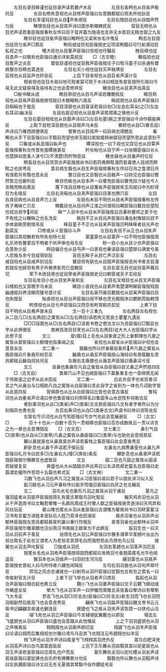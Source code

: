 <!-- { "loadSidebar": true } -->
　　左目右录目睐谨也従目录声读若鹿卢木反
　　
　　左目右各眄也从目各声勒托反
　　
　　左目右修失意视也从目修声臣锴曰左思魏都赋曰焉失所他狄反
　　
　　左目右享谨钝目也从目声朱顺反
　　
　　左目右閠目动也从目閠声然匀反
　　
　　矉恨张目也从目宾声诗曰国歩斯矉婢民反
　　
　　眢目无明也从目夗声读若委臣锴按春秋左传曰目于眢井葢为隐语也言井无水若目无精也眢之九反
　　
　　睢仰目也従目隹声臣锴曰睢眄也又梁宋水名许惟反
　　
　　眴去左目揺也従目匀省声□茜反
　　
　　眴旬或従目旬臣锴按史记项梁眴籍曰可行矣谓动目私视之也
　　
　　矆大视也从目蒦声臣锴曰惊视也吁醵反
　　
　　睦目顺也従目坴声一曰敬和也臣锴曰通论详矣莫叔反
　　□（古文睦）
　　
　　瞻临视也従目詹声之炎反
　　
　　瞀低目谨视也従目敄声臣锴按庄子曰牧马童子曰余通有瞀病瞀亦目睛也莫透反
　　
　　左目右买小视也従目买声脉牌反
　　
　　左目右监视也从目监声也奸嵒反
　　
　　上启下目省视也从目启省声溪计反
　　
　　相省视也従目木易曰地可观者莫可观于木诗曰相鼠有皮臣按所引易曰今易无此文疑易得及易纬有之也会意修祥反
　　
　　瞋张目也从目真声齿真反
　　□秘书瞋从成
　　
　　瞗目熟视也从目鸟声读若雕覩挑反
　　
　　睗目熟视也从目易声臣锴按庾信赋曰木魅睗睒六易反
　　
　　睊视貌也从目肙声臣锴曰目睊睊也于旋反
　　
　　窅目深貌也从目窅读若易曰勿□(左血右耳朵)之□(左血右耳朵)幽决反
　　
　　左目右是迎视也从目是声读若珥瑱之瑱他计反
　　
　　左目右晏目相戏也从目晏声诗曰□(左目右晏)婉之求臣锴曰今诗作嬿殷典反
　　
　　上取下目短深目貌也从目取声乌未反
　　
　　眷顾也从目□(眷去目)声诗曰乃眷西顾便俱反
　　
　　督察也从目叔声一曰目病也得酷反
　　
　　看睎也从手下目臣锴曰以手翳目而望也宋玉赋曰若姣姬杨袂鄣目而望所思此会意刻干反
　　□看或从倝臣锴曰倝声也
　　
　　瞫深视也一曰下视也又窃见也从目覃声臣锴按春秋左传晋有狼瞫施甚反
　　
　　眝长眙也从目宁声一曰张眼臣锴曰长乆也楚辞曰思美人涕兮□(不清楚)而眝陟臣反
　　
　　睡坐寐也从目垂声时位反
　　
　　瞑翕目也从目冥冥亦声臣揩按尚书曰若药弗瞑眩谓药若毒使人目闭而瞑眩之也民甹反
　　
　　眚目病生翳也从目生声臣锴按春秋左传曰日月之眚谓日月有蚀若月有翳也息永反
　　
　　瞥过目也又目翳也从目敝声一曰财见也臣锴曰瞥然暂见也僻列反
　　
　　眵目伤眦也从目多声一曰瞢兠臣锴曰瞢兠目汁疑也今人言眼兠眵齿离反
　　
　　蔑下改目目眵也从目蔑省声臣锴按宋玉风赋曰中为眕得目为名噎反
　　
　　左目右夬睊也从目夬声臣锴曰目美也鵙穴反
　　
　　左目右良目病也从目良声力上反
　　
　　左目右未目不明也从目未声臣锴按春秋左传呉子夷昧亡贝反
　　
　　瞷戴目也从目间声江淮之间谓视曰瞷臣锴曰戴目目望阳也视古视字间反
　　
　　眯艹入目中也从目米声臣锴按吕氏春秋瞽师之爱子也不免枕之以糠眯之也名洗反
　　
　　眺目不正从目兆声臣锴曰潘岳射雉赋曰目不歩体哀眺旁剔惕吊反
　　
　　睐目童子不正也从目来声臣锴日眄睐睐者目光声也勤菜反
　　
　　□修或从丩臣锴曰斗声
　　
　　左目右失目不从正也从目失声臣锴曰其视散若有所失也旸七反
　　
　　蒙童蒙也从目蒙声一曰不明也臣锴按周礼乐师有瞽蒙目不明者于听声审也母东反
　　
　　眇一目小也从目少亦声臣锴曰会意弥少反
　　
　　眄目偏合也从目丏声一曰衺视也秦语臣锴曰楚辞曰满堂兮美人忽独与余兮目成弭钏反
　　
　　盲目无眸子从目亡声泛彭反
　　
　　左目右咸目陷也从目咸声刻洽反
　　
　　瞽目但有朕也从目鼓声臣锴按说尚书者言目漫若鼓反也朕但有黒子外微黒影而已昆覩反
　　
　　左目右叜无目也従目叜声蘓后切
　　
　　荣下木改目惑也従目荣省声臣锴按史记曰朝营或天子玄经反
　　
　　左目右坐目小也从目坐声泉和反
　　
　　左目右叉棺目也从目叉声臣锴曰棺槄也又音晚字乌未反
　　
　　睇目小哀视也从目弟声南楚谓眄睇臣锴按班固幽通赋曰养流睇而猨号苗计反
　　
　　左目右寅开阖目数揺也从目寅声臣锴曰目也失閠反
　　
　　眙直视也从目台声臣锴曰视不移也灵光殿赋序曰覩斯而胎敕饵反
　　
　　盻恨视也从目兮声臣锴曰汉西京有盻胃殿异契反
　　
　　上弗下目目不明也从目弗声普未反
　　
　　文一百十三重九
　　
　　左右两目左右视也从二目几□(左右两目)之属皆从□(左右两目)读若拘又若良士瞿瞿九遇反
　　
　　□□□目围也从□(左右两目)□读若书卷之卷古文以为丑臣锴曰□翳目也字从此俱便反
　　
　　类奭百改目目衺也从□(左右两目)従大大人也臣锴曰字从此卷子反
　　
　　文三
　　
　　睂(眉)目上毛也从目象睂之形上象额理也凡睂之属皆从睂臣锴曰仌额理也指事闽之反
　　
　　省视也从睂省从屮臣锴曰屮彻也会意息永反
　　
　　文二重一
　　
　　盾瞂也所以扞身蔽目象形声凡盾之属皆从盾臣锴曰斤象盾形树忍反
　　
　　瞂盾也从盾犮声臣锴按山海经曰有兽载瞂左思呉都赋云瞂自闾扶月反
　　
　　左盾右圭盾握也从盾圭声臣锴曰盾鼻涓兮反
　　
　　文三
　　
　　自鼻也象鼻形凡自之属皆从自臣锴曰自又鼻之声然慈四反
　　□（古文自）
　　
　　类皋穴山不见也阙臣锴曰下葢象重复也宀音绵慎无闻于师故逺之边字从此米田反
　　
　　文二重一
　　
　　白此亦自字也省目者词言之气从鼻出与口相助凡白之属皆从白臣锴曰言此自字之省别为一体也凡词助字皆从此慈四反
　　
　　皆俱辞也从比从白臣锴曰比皆也会意古谐反
　　
　　鲁钝词也从白鲝省声论语曰参也鲁臣锴曰刘熈释名曰鲁国多山水民性朴钝勒古反
　　
　　者别事词也从白□(类粜)声□(类粜)古文旅臣锴曰凡文有者字者所以为分别隔异也煑也反
　　
　　左百右寿词也从白□(类寿古文)声虞书曰帝曰咨陈妆反
　　
　　左智右亐识词也从白亐知臣锴曰亐亦气也此会意展避反
　　□（古文）□
　　
　　百十十也从一白数十百为一贯相章也臣锴曰百亦成数故云一贯以诗言之为一章也会意慱陌反
　　□（古文百）
　　
　　文七重三
　　
　　鼻引气自□(类卑)也从自从□(类卑)凡鼻之属皆从鼻臣锴曰□(类卑)与也助也会意频至反
　　
　　齅以鼻就臭也从鼻臭臭亦声读若畜牲之畜臣锴曰此会意香秀反
　　
　　鼾卧息也从鼻干声读若汗侯玩反
　　
　　左鼻右九病寒鼻窒也从鼻九声臣锴曰礼月令曰民多□(左鼻右九)嚏□(类处)柔反
　　
　　齂卧息也从鼻隶声读若虺臣锴按尔雅齂息也虚致反
　　
　　文五
　　
　　皕二百也凡皕之属皆从皕读若秘彼复反
　　
　　奭盛也从大从皕皕亦声此燕召公名读若郝史篇名丑臣锴曰史篇谓史籕所作苍颉十五篇也希式反
　　□（古文奭）
　　
　　文二重一
　　
　　习数飞也从羽白声凡习之属皆从习臣锴曰易曰君子以朋友讲习似入反
　　
　　翫习猒也从习元声春秋传曰翫岁而愒日臣锴曰白厌之也五翰反
　　
　　文二
　　
　　羽鸟长毛也象形凡羽之属皆从羽于甫反
　　
　　翨鸟之强羽猛者从羽是声臣锴按周礼有翨氏掌取鸟羽叱智反
　　
　　翰天鸡赤羽也从羽从干声逸周书曰文翰若翚雉一名鷐风周成王时蜀人献之臣锴按谢灵道诗曰天鸡弄和风倓玩反
　　
　　翟山雉也尾长从羽从隹臣锴曰古谓雉为翟故尚书曰羽畎夏翟注汉书有言翟方进姓本音狄后人姓乃音泽也田溺反
　　
　　翡赤羽雀也从羽非声出郁林臣锴按左思呉都赋翡翠列巢以重行符旣反
　　
　　翠青羽雀也出郁林从羽卒声臣锴按尔雅翠鶵也注似燕汉书南越王献翠为干此醉反
　　
　　翦羽生也一曰灭羽从羽前声子善反
　　
　　翁颈毛也从羽公声臣锴曰尔雅多谓草华茎细叶丛出为翁台取名于此也又谓老人为老翁言其颈毛白而强短若此鸟颈也鸟公反
　　
　　翄翼也从羽支声叱智反
　　□翄或从羽氏
　　
　　左羽右革趐也从羽革声沟厄反
　　
　　翘尾长毛也从羽尭声臣锴按班固西都赋曰发皓羽兮奋翘英尾毛光华也岐遥反
　　
　　翭羽本也从羽侯声一曰羽初生河沟反
　　
　　翮羽茎也从羽鬲声臣锴按史晋舩人曰鸟所恃者六翮也闲隔反
　　
　　左句右羽羽曲也从羽句声犀吁反
　　
　　羿羽之风亦古诸侯也一曰射师从羽幵臣锴曰犹翳也古有穷之君名一曰帝喾射官五计反
　　
　　上者下羽飞举也从羽者声只庶反
　　
　　翕起也从羽合声臣锴曰相合起也希立反
　　
　　翾小飞也从羽睘声臣锴曰文子云翾飞蝡动或作蜎虚全反
　　
　　翚大飞也从羽军声一曰伊雒而南雉五采皆备曰翚诗曰有翚斯飞大韦反
　　
　　翏高飞也从羽□(珍去左)臣锴曰□(珍去左)新生羽而飞也长羽短羽相副然后能高飞也会意良秀反
　　
　　翩疾飞也从羽扁声臣锴曰魏文帝书云元瑜书记翩翩言疾速也僻连反
　　
　　翜捷也飞之疾从羽夹声读吿歰一曰侠也山洽反
　　
　　翊飞皃也从羽立声臣锴曰今言辅翊犹翼戴也以即反
　　
　　塌去左飞盛貌也从羽曰声臣锴曰盛也会意蹋从此他榼反
　　
　　上之下羽羽盛貌也从羽之声嗔离反
　　
　　翱翱翔也从羽皋声颜叨反
　　
　　翔廽飞也从羽羊声臣锴曰论语曰翔而后集翔视也尔雅曰鸢鸟乌丑其飞也翔注云布趐翔也似羊反
　　
　　翙飞声也从羽岁声诗曰鳯皇亐飞翙翙其羽虎外反
　　
　　翯鸟白肥泽皃从羽高声诗曰白鸟翯翯遐岳反
　　
　　上羽下王乐舞从羽自翳其首以祀星辰也从羽王声读若皇臣锴曰见周礼也户荒反
　　
　　翇乐舞执全羽以祀社稷从羽友声读若绂臣锴曰翇犹拂也古乐府有拂舞歌分勿反
　　
　　翳翳也所以舞也从羽殹声诗曰左执翿臣锴曰诗又曰无冬无夏值其鹭翳今俗作翿徒号反
　　
